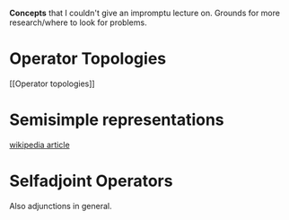 **Concepts** that I couldn't give an impromptu lecture on.
Grounds for more research/where to look for problems.

# Operator Topologies
[[Operator topologies]]

# Semisimple representations

[wikipedia article](https://en.wikipedia.org/wiki/Semisimple_representation)

# Selfadjoint Operators
Also adjunctions in general.